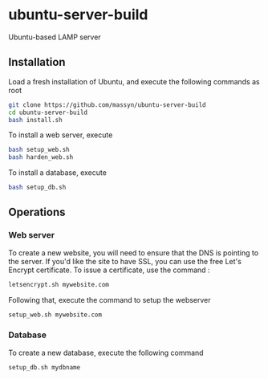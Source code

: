 # ubuntu-server-build
Ubuntu-based LAMP server
## Installation
Load a fresh installation of Ubuntu, and execute the following commands as root
```bash
git clone https://github.com/massyn/ubuntu-server-build
cd ubuntu-server-build
bash install.sh
```
To install a web server, execute
```bash
bash setup_web.sh
bash harden_web.sh
```
To install a database, execute
```bash
bash setup_db.sh
```
## Operations
### Web server
To create a new website, you will need to ensure that the DNS is pointing to the server.  If you'd like the site to have SSL, you can use the free Let's Encrypt certificate.  To issue a certificate, use the command :
```bash
letsencrypt.sh mywebsite.com
```
Following that, execute the command to setup the webserver
```bash
setup_web.sh mywebsite.com
```

### Database
To create a new database, execute the following command
```bash
setup_db.sh mydbname
```
